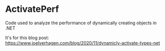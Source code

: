 # ActivatePerf
Code used to analyze the performance of dynamically creating objects in .NET

It's for this blog post:
https://www.joelverhagen.com/blog/2020/11/dynamicly-activate-types-net
